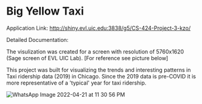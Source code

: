 # Big Yellow Taxi
Application Link: http://shiny.evl.uic.edu:3838/g5/CS-424-Project-3-kzo/

Detailed Documentation: 

The visulization was created for a screen with resolution of 5760x1620 (Sage screen of EVL UIC Lab). [For reference see picture below]

This project was built for visualizing the trends and interesting patterns in Taxi ridership data (2019) in Chicago. Since the 2019 data is pre-COVID it is more representative of a 'typical' year for taxi ridership.

![WhatsApp Image 2022-04-21 at 11 30 56 PM](https://user-images.githubusercontent.com/90569118/164603472-22adce04-3812-4130-b927-c0cf9270b6d2.jpeg)
